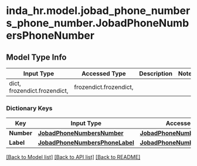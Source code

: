 # inda_hr.model.jobad_phone_numbers_phone_number.JobadPhoneNumbersPhoneNumber

## Model Type Info
Input Type | Accessed Type | Description | Notes
------------ | ------------- | ------------- | -------------
dict, frozendict.frozendict,  | frozendict.frozendict,  |  | 

### Dictionary Keys
Key | Input Type | Accessed Type | Description | Notes
------------ | ------------- | ------------- | ------------- | -------------
**Number** | [**JobadPhoneNumbersNumber**](JobadPhoneNumbersNumber.md) | [**JobadPhoneNumbersNumber**](JobadPhoneNumbersNumber.md) |  | [optional] 
**Label** | [**JobadPhoneNumbersPhoneLabel**](JobadPhoneNumbersPhoneLabel.md) | [**JobadPhoneNumbersPhoneLabel**](JobadPhoneNumbersPhoneLabel.md) |  | [optional] 

[[Back to Model list]](../../README.md#documentation-for-models) [[Back to API list]](../../README.md#documentation-for-api-endpoints) [[Back to README]](../../README.md)


